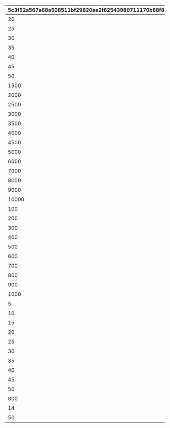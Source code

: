 |5c3f52a567a68a508511bf29820ee2f62543980711170b88f84eefb26e97e385|68921f52cad70d1c9214a0fe596b7d7cfb2e0125b4c9ed861c81be04ab2bccf9|605f15dbbc5e6896bf8ca50e7262cafdf362af5976a4aa786082523aca24ecf5|2fea794c07fbc38d483c595dc5114b1716d544dcef1c9fd0a9f02f389c8d7558|55a42944972569c0e1ec243d7c82562e1250897d2395e7459f88a806f8582cc1|7875f604955f619e819e218b0a4f382533ff6b03f70953d5d3529063b779af18|6b0f8c1c7fb1dc68e132a904239e9dee6142c15e426649f751f5bc811dec7672|da0aa97d5c1631af6858cf7d4cdc95208487bb5d824b55ef95f57c4e961cafb8|84d50e2944e64b09594484a49c17cf4fc437906554b1ef72a263a8195a14aac0|fc02d1e79740c4f6b52e35ac1b6df6efe90d0fdf4e5e453418a12c8d9ff342e6|
| --- | --- | --- | --- | --- | --- | --- | --- | --- | --- |
|20|1|パーツを20個獲得しよう|10000|1|1|0|100|3|1|
|25|1|パーツを25個獲得しよう|10001|1|2|0|100|3|2|
|30|1|パーツを30個獲得しよう|10002|1|2|0|100|3|3|
|35|1|パーツを35個獲得しよう|10003|1|3|0|100|3|4|
|40|1|パーツを40個獲得しよう|10004|1|3|0|100|3|5|
|45|1|パーツを45個獲得しよう|10005|1|4|0|100|3|6|
|50|1|パーツを50個獲得しよう|10006|1|4|0|100|3|7|
|1500|1|総戦力を1500以上にしよう|20000|2|3|0|101|2|101|
|2000|1|総戦力を2000以上にしよう|20001|2|3|0|101|2|102|
|2500|1|総戦力を2500以上にしよう|20002|2|3|0|101|2|103|
|3000|1|総戦力を3000以上にしよう|20003|2|3|0|101|2|104|
|3500|1|総戦力を3500以上にしよう|20004|2|3|0|101|2|105|
|4000|1|総戦力を4000以上にしよう|20005|2|4|0|101|2|106|
|4500|1|総戦力を4500以上にしよう|20006|2|4|0|101|2|107|
|5000|1|総戦力を5000以上にしよう|20007|2|4|0|101|2|108|
|6000|1|総戦力を6000以上にしよう|20008|2|4|0|101|2|109|
|7000|1|総戦力を7000以上にしよう|20009|2|4|0|101|2|110|
|8000|1|総戦力を8000以上にしよう|20010|2|5|0|101|2|111|
|9000|1|総戦力を9000以上にしよう|20011|2|5|0|101|2|112|
|10000|1|総戦力を10000以上にしよう|20012|2|5|0|101|2|600|
|100|2|バトルポイントを累計100pt獲得しよう|30000|3|2|0|200|4|201|
|200|2|バトルポイントを累計200pt獲得しよう|30001|3|2|0|200|4|202|
|300|2|バトルポイントを累計300pt獲得しよう|30002|3|2|0|200|4|203|
|400|2|バトルポイントを累計400pt獲得しよう|30003|3|2|0|200|4|204|
|500|2|バトルポイントを累計500pt獲得しよう|30004|3|2|0|200|4|205|
|600|2|バトルポイントを累計600pt獲得しよう|30005|3|3|0|200|4|206|
|700|2|バトルポイントを累計700pt獲得しよう|30006|3|3|0|200|4|207|
|800|2|バトルポイントを累計800pt獲得しよう|30007|3|3|0|200|4|208|
|900|2|バトルポイントを累計900pt獲得しよう|30008|3|3|0|200|4|209|
|1000|2|バトルポイントを累計1000pt獲得しよう|30009|3|3|0|200|4|210|
|5|4|フブキから5個パーツを獲得しよう|50000|5|7|0|400|1|401|
|10|4|フブキから10個パーツを獲得しよう|50001|5|7|0|400|1|402|
|15|4|フブキから15個パーツを獲得しよう|50002|5|7|0|400|1|403|
|20|4|フブキから20個パーツを獲得しよう|50003|5|7|0|400|1|404|
|25|4|フブキから25個パーツを獲得しよう|50004|5|7|0|400|1|405|
|30|4|フブキから30個パーツを獲得しよう|50005|5|7|0|400|1|406|
|35|4|フブキから35個パーツを獲得しよう|50006|5|7|0|400|1|407|
|40|4|フブキから40個パーツを獲得しよう|50007|5|7|0|400|1|408|
|45|4|フブキから45個パーツを獲得しよう|50008|5|7|0|400|1|409|
|50|4|フブキから50個パーツを獲得しよう|50009|5|6|0|400|1|700|
|800|2|バトルポイントを800pt獲得しよう（何度でも）|60000|6|7|30009|209|4|999|
|14|3|ステージ14をクリアしよう|70000|7|6|0|300|3|799|
|50|3|ステージ50をクリアしよう|70001|7|8|0|301|3|800|